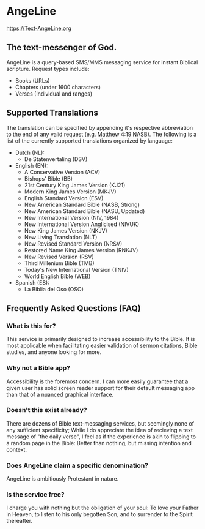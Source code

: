 # AngeLine
https://Text-AngeLine.org
## The text-messenger of God.
AngeLine is a query-based SMS/MMS messaging service for instant Biblical scripture. Request types include:
- Books (URLs)
- Chapters (under 1600 characters)
- Verses (Individual and ranges)
## Supported Translations
The translation can be specified by appending it's respective abbreviation to the end of any valid request (e.g. Matthew 4:19 NASB). The following is a list of the currently supported translations organized by language:
- Dutch (NL):
  - De Statenvertaling (DSV)
- English (EN):
  - A Conservative Version (ACV)
  - Bishops' Bible (BB)
  - 21st Century King James Version (KJ21)
  - Modern King James Version (MKJV)
  - English Standard Version (ESV)
  - New American Standard Bible (NASB, Strong)
  - New American Standard Bible (NASU, Updated)
  - New International Version (NIV, 1984)
  - New International Version Anglicised (NIVUK)
  - New King James Version (NKJV)
  - New Living Translation (NLT)
  - New Revised Standard Version (NRSV)
  - Restored Name King James Version (RNKJV)
  - New Revised Version (RSV)
  - Third Millenium Bible (TMB)
  - Today's New International Version (TNIV)
  - World English Bible (WEB)
- Spanish (ES):
  - La Biblia del Oso (OSO)
## Frequently Asked Questions (FAQ)
### What is this for?
This service is primarily designed to increase accessibility to the Bible. It is most applicable when facilitating easier validation of sermon citations, Bible studies, and anyone looking for more.

### Why not a Bible app?
Accessibility is the foremost concern. I can more easily guarantee that a given user has solid screen reader support for their default messaging app than that of a nuanced graphical interface.

### Doesn't this exist already?
There are dozens of Bible text-messaging services, but seemingly none of any sufficient specificity; While I do appreciate the idea of recieving a text message of "the daily verse", I feel as if the experience is akin to flipping to a random page in the Bible: Better than nothing, but missing intention and context.

### Does AngeLine claim a specific denomination?
AngeLine is ambitiously Protestant in nature.

### Is the service free?
I charge you with nothing but the obligation of your soul: To love your Father in Heaven, to listen to his only begotten Son, and to surrender to the Spirit thereafter.
